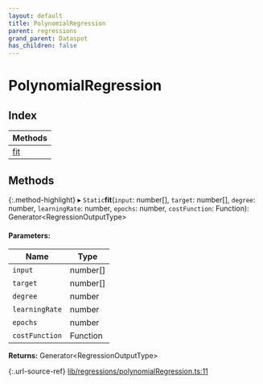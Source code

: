 ```yaml
---
layout: default
title: PolynomialRegression
parent: regressions
grand_parent: Dataspot
has_children: false
---
```


# PolynomialRegression

## Index

| Methods |
|-----------|
| [fit](#fit) |

## Methods

{:.method-highlight}
▸ `Static`**fit**(`input`: number[], `target`: number[], `degree`: number, `learningRate`: number, `epochs`: number, `costFunction`: Function): Generator\<RegressionOutputType>

#### Parameters:

Name | Type |
------ | ------ |
`input` | number[] |
`target` | number[] |
`degree` | number |
`learningRate` | number |
`epochs` | number |
`costFunction` | Function |

**Returns:** Generator\<RegressionOutputType>

{:.url-source-ref}
[lib/regressions/polynomialRegression.ts:11](https://github.com/ascentcore/dataspot/blob/2fb173c/lib/regressions/polynomialRegression.ts#L11)
